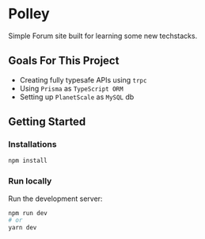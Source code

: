 # Polley

Simple Forum site built for learning some new techstacks.

## Goals For This Project

- Creating fully typesafe APIs using `trpc`
- Using `Prisma` as `TypeScript ORM`
- Setting up `PlanetScale` as `MySQL` db

## Getting Started

### Installations

```bash
npm install
```

### Run locally

Run the development server:

```bash
npm run dev
# or
yarn dev
```
